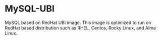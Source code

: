 # MySQL-UBI

MySQL based on RedHat UBI image. This image is optimized to run on RedHat based distribution such as RHEL, Centos, Rocky Linux, and Alma Linux.
